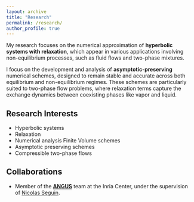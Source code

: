 ```yaml
---
layout: archive
title: "Research"
permalink: /research/
author_profile: true
---
```

<!-- Research interests
====== -->
<!-- ## Research Focus-->
My research focuses on the numerical approximation of **hyperbolic systems with relaxation**, which appear in various applications involving non-equilibrium processes, such as fluid flows and two-phase mixtures.
<!-- <div style="text-align:center;">
$$
\partial_t \mathbf{W} + \partial_x \mathbf{f}(\mathbf{W}) = \frac{1}{\varepsilon} \mathbf{R}(\mathbf{W}),
$$
</div> -->
<!-- where $$\mathbf{W}$$ is the vector of conserved variables, $$\mathbf{f}(\mathbf{W})$$ is the flux function, and $$\mathbf{R}(\mathbf{W})$$ represents a relaxation source term. -->
<!-- The parameter $$\varepsilon > 0$$ induces multiscale dynamics and presents major challenges for the design of robust numerical methods. -->
I focus on the development and analysis of **asymptotic-preserving** numerical schemes, designed to remain stable and accurate across both equilibrium and non-equilibrium regimes. These schemes are particularly suited to two-phase flow problems, where relaxation terms capture the exchange dynamics between coexisting phases like vapor and liquid.

## Research Interests

- Hyperbolic systems
- Relaxation
- Numerical analysis Finite Volume schemes
- Asymptotic preserving schemes
- Compressible two-phase flows

## Collaborations

-  Member of the **[ANGUS](https://team.inria.fr/angus/)** team at the Inria Center, under the supervision of [Nicolas Seguin](https://seguin.perso.math.cnrs.fr).
